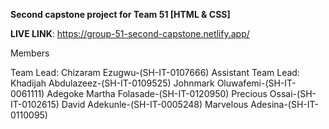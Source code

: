 **Second capstone project for Team 51 [HTML & CSS]**

**LIVE LINK**: https://group-51-second-capstone.netlify.app/

Members

Team Lead: Chizaram Ezugwu-(SH-IT-0107666) 
Assistant Team Lead: Khadijah Abdulazeez-(SH-IT-0109525) 
Johnmark Oluwafemi-(SH-IT-0061111) 
Adegoke Martha Folasade-(SH-IT-0120950) 
Precious Ossai-(SH-IT-0102615) 
David Adekunle-(SH-IT-0005248) 
Marvelous Adesina-(SH-IT-0110095)
